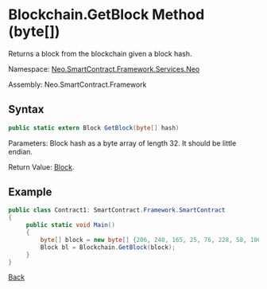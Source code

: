 # Blockchain.GetBlock Method (byte[])

Returns a block from the blockchain given a block hash.

Namespace: [Neo.SmartContract.Framework.Services.Neo](../../neo.md)

Assembly: Neo.SmartContract.Framework

## Syntax

```c#
public static extern Block GetBlock(byte[] hash)
```

Parameters: Block hash as a byte array of length 32. It should be little endian.

Return Value: [Block](../Block.md).

## Example

```c#
public class Contract1: SmartContract.Framework.SmartContract
{
     public static void Main()
     {
         byte[] block = new byte[] {206, 240, 165, 25, 76, 228, 58, 100, 117, 184, 213, 171, 61, 96, 34, 234, 129, 116, 60, 71, 11, 231, 143, 195, 123, 5, 190, 250, 182, 14, 152};
         Block bl = Blockchain.GetBlock(block);
     }
}
```



[Back](../Blockchain.md)
